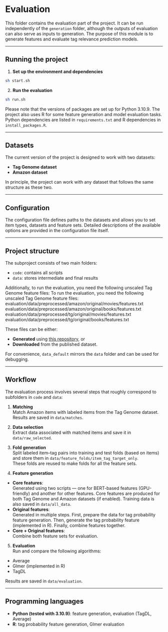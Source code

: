 # Evaluation

This folder contains the evaluation part of the project. It can be run independently of the `generation` folder, although the outputs of evaluation can also serve as inputs to generation. The purpose of this module is to generate features and evaluate tag relevance prediction models.

---

## Running the project

1. **Set up the environment and dependencies**
```bash
sh start.sh
```
2. **Run the evaluation**
```bash
sh run.sh
```
Please note that the versions of packages are set up for Python 3.10.9. The project also uses R for some feature generation and model evaluation tasks. Python dependencies are listed in `requirements.txt` and R dependencies in `install_packages.R`.

---

## Datasets

The current version of the project is designed to work with two datasets:

- **Tag Genome dataset**  
- **Amazon dataset**

In principle, the project can work with any dataset that follows the same structure as these two.

---

## Configuration

The configuration file defines paths to the datasets and allows you to set item types, datasets and feature sets. Detailed descriptions of the available options are provided in the configuration file itself.

---

## Project structure

The subproject consists of two main folders:

- `code`: contains all scripts  
- `data`: stores intermediate and final results  

Additionally, to run the evaluation, you need the following unscaled Tag Genome feature files:
To run the evaluation, you need the following unscaled Tag Genome feature files:
evaluation/data/preprocessed/amazon/original/movies/features.txt
evaluation/data/preprocessed/amazon/original/books/features.txt
evaluation/data/preprocessed/tg/original/movies/features.txt
evaluation/data/preprocessed/tg/original/books/features.txt

These files can be either:

- **Generated** using [this repository](https://github.com/Bionic1251/Revisiting-the-Tag-Relevance-Prediction-Problem), or  
- **Downloaded** from the published dataset.

For convenience, `data_default` mirrors the `data` folder and can be used for debugging.


---

## Workflow

The evaluation process involves several steps that roughly correspond to subfolders in `code` and `data`:

1. **Matching**  
Match Amazon items with labeled items from the Tag Genome dataset. Results are saved in `data/matches`.

2. **Data selection**  
Extract data associated with matched items and save it in `data/raw_selected`.

3. **Fold generation**  
Split labeled item–tag pairs into training and test folds (based on items) and store them in `data/feature_folds/item_tag_target_only`.  
These folds are reused to make folds for all the feature sets.

4. **Feature generation**  
- **Core features**:  
  Generated using two scripts — one for BERT-based features (GPU-friendly) and another for other features. Core features are produced for both Tag Genome and Amazon datasets (if enabled). Training data is also saved in `data/all_data`.  
- **Original features**:  
  Generated in multiple steps. First, prepare the data for tag probability feature generation. Then, generate the tag probability feature (implemented in R). Finally, combine features together.  
- **Core + Original features**:  
  Combine both feature sets for evaluation.

5. **Evaluation**  
Run and compare the following algorithms:  
- Average  
- Glmer (implemented in R)  
- TagDL  

Results are saved in `data/evaluation`.

---

## Programming languages

- **Python (tested with 3.10.9)**: feature generation, evaluation (TagDL, Average)  
- **R**: tag probability feature generation, Glmer evaluation  
